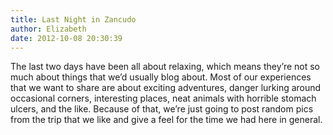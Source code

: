 ```yaml
---
title: Last Night in Zancudo
author: Elizabeth
date: 2012-10-08 20:30:39
---
```

The last two days have been all about relaxing, which means they’re not so much about things that we’d usually blog about. Most of our experiences that we want to share are about exciting adventures, danger lurking around occasional corners, interesting places, neat animals with horrible<!-- more --> stomach ulcers, and the like. Because of that, we’re just going to post random pics from the trip that we like and give a feel for the time we had here in general.

